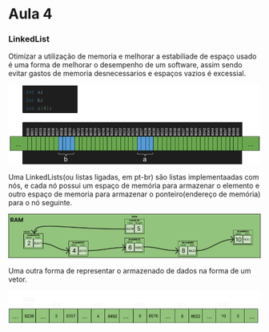 # Aula 4

### LinkedList

Otimizar a utilização de memoria e melhorar a estabiliade de espaço usado é uma forma de melhorar o desempenho de um software, assim sendo evitar gastos de memoria desnecessarios e espaços vazios é excessial.

<img src="./img/linkedlist-gerenciamento-memoria.gif">

Uma LinkedLists(ou listas ligadas, em pt-br) são listas implementaadas com nós, e cada nó possui um espaço de memória para armazenar o elemento e outro espaço de memoria para armazenar o ponteiro(endereço de memória) para o nó seguinte.

<img src="./img/linkedlist-apresentacao.png">

Uma outra forma de representar o armazenado de dados na forma de um vetor.

<img src="./img/linkedlist-apresentacao-2.png">